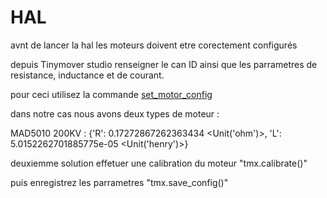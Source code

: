 # HAL 
 avnt de lancer la hal les moteurs doivent etre corectement configurés

 depuis Tinymover studio renseigner le can ID ainsi que les parrametres de resistance, inductance et de courant.

pour ceci utilisez la commande [set_motor_config](https://tinymovr.readthedocs.io/en/latest/api/guide.html)


dans notre cas nous avons deux types de moteur :

MAD5010 200KV : 
{'R': 0.17272867262363434 <Unit('ohm')>,
'L': 5.0152262701885775e-05 <Unit('henry')>}

deuxiemme solution effetuer une calibration du moteur "tmx.calibrate()"

puis enregistrez les parrametres "tmx.save_config()"
